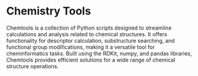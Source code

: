 # Chemistry Tools

Chemtools is a collection of Python scripts designed to streamline calculations and analysis related to chemical structures. It offers functionality for descriptor calculation, substructure searching, and functional group modifications, making it a versatile tool for cheminformatics tasks. Built using the RDKit, numpy, and pandas libraries, Chemtools provides efficient solutions for a wide range of chemical structure operations.
